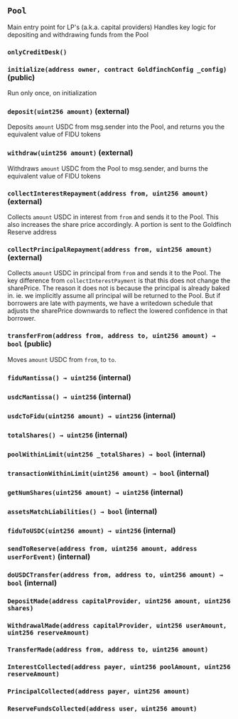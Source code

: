 ## `Pool`

Main entry point for LP's (a.k.a. capital providers)
Handles key logic for depositing and withdrawing funds from the Pool




### `onlyCreditDesk()`






### `initialize(address owner, contract GoldfinchConfig _config)` (public)

Run only once, on initialization




### `deposit(uint256 amount)` (external)

Deposits `amount` USDC from msg.sender into the Pool, and returns you the equivalent value of FIDU tokens




### `withdraw(uint256 amount)` (external)

Withdraws `amount` USDC from the Pool to msg.sender, and burns the equivalent value of FIDU tokens




### `collectInterestRepayment(address from, uint256 amount)` (external)

Collects `amount` USDC in interest from `from` and sends it to the Pool.
This also increases the share price accordingly. A portion is sent to the Goldfinch Reserve address




### `collectPrincipalRepayment(address from, uint256 amount)` (external)

Collects `amount` USDC in principal from `from` and sends it to the Pool.
The key difference from `collectInterestPayment` is that this does not change the sharePrice.
The reason it does not is because the principal is already baked in. ie. we implicitly assume all principal
will be returned to the Pool. But if borrowers are late with payments, we have a writedown schedule that adjusts
the sharePrice downwards to reflect the lowered confidence in that borrower.




### `transferFrom(address from, address to, uint256 amount) → bool` (public)

Moves `amount` USDC from `from`, to `to`.




### `fiduMantissa() → uint256` (internal)





### `usdcMantissa() → uint256` (internal)





### `usdcToFidu(uint256 amount) → uint256` (internal)





### `totalShares() → uint256` (internal)





### `poolWithinLimit(uint256 _totalShares) → bool` (internal)





### `transactionWithinLimit(uint256 amount) → bool` (internal)





### `getNumShares(uint256 amount) → uint256` (internal)





### `assetsMatchLiabilities() → bool` (internal)





### `fiduToUSDC(uint256 amount) → uint256` (internal)





### `sendToReserve(address from, uint256 amount, address userForEvent)` (internal)





### `doUSDCTransfer(address from, address to, uint256 amount) → bool` (internal)






### `DepositMade(address capitalProvider, uint256 amount, uint256 shares)`





### `WithdrawalMade(address capitalProvider, uint256 userAmount, uint256 reserveAmount)`





### `TransferMade(address from, address to, uint256 amount)`





### `InterestCollected(address payer, uint256 poolAmount, uint256 reserveAmount)`





### `PrincipalCollected(address payer, uint256 amount)`





### `ReserveFundsCollected(address user, uint256 amount)`





